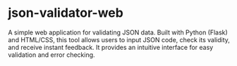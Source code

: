 # json-validator-web
A simple web application for validating JSON data. Built with Python (Flask) and HTML/CSS, this tool allows users to input JSON code, check its validity, and receive instant feedback. It provides an intuitive interface for easy validation and error checking.

